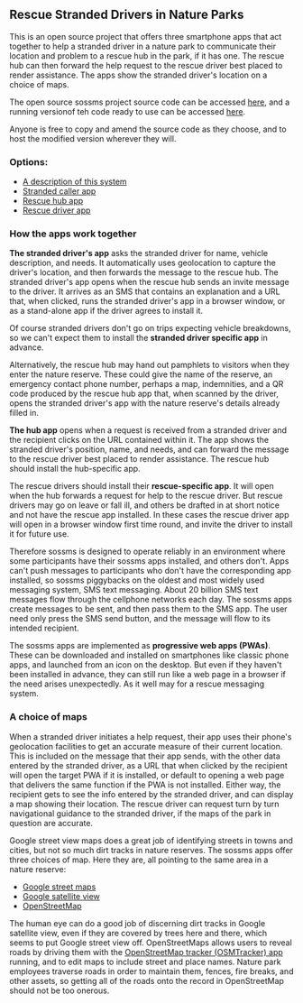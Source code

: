 <h2>Rescue Stranded Drivers in Nature Parks</h2>

<p>This is an open source project that offers three smartphone apps that act together to help a stranded driver in a nature park to
communicate their location and problem to a rescue hub in the park, if it has one.  The rescue hub can then forward the help request
to the rescue driver best placed to render assistance.  The apps show the stranded driver's location on a choice of maps.</p>

<p>The open source sossms project source code can be accessed <a href="https://github.com/tijaska/sossms">here</a>, and a running versionof teh code ready to use can be accessed <a href="https://tijaska.github.io/sossms/">here</a>.</p>

<p>Anyone is free to copy and amend the source code as they choose, and to host the modified version wherever they will.</p>

<h3>Options:</h3>

<ul>
  <li><a href="web/index.html">A description of this system</a></li>
  <li><a href="web/caller/">Stranded caller app</a></li>
  <li><a href="web/hub/">Rescue hub app</a></li>
  <li><a href="web/rescue/">Rescue driver app</a></li>
</ul>

<h3>How the apps work together</h3>

<p><strong>The stranded driver's app</strong> asks the stranded driver for name, vehicle description, and needs.  It automatically uses
geolocation to capture the driver's location, and then forwards the message to the rescue hub. The stranded driver's app opens when the
rescue hub sends an invite message to the driver. It arrives as an SMS that contains an explanation and a URL that, when clicked, runs
the stranded driver's app in a browser window, or as a stand-alone app if the driver agrees to install it.</p>

<p>Of course stranded drivers don't go on trips expecting vehicle breakdowns, so we can't expect them to install the
<strong>stranded driver specific app</strong> in advance.</p>

<p>Alternatively, the rescue hub may hand out pamphlets to visitors when they enter the nature reserve. These could give the name of the
reserve, an emergency contact phone number, perhaps a map, indemnities, and a QR code produced by the rescue hub app that, when scanned by
the driver, opens the stranded driver's app with the nature reserve's details already filled in.</p>

<p><strong>The hub app</strong> opens when a request is received from a stranded driver and the recipient clicks on the URL contained within it.
The app shows the stranded driver's position, name, and needs, and can forward the message to the rescue driver best placed to render
assistance. The rescue hub should install the hub-specific app.</p>

<p>The rescue drivers should install their <strong>rescue-specific app</strong>. It will open when the hub forwards a request for help
to the rescue driver. But rescue drivers may go on leave or fall ill, and others be drafted in at short notice and not have the rescue app
installed. In these cases the rescue driver app will open in a browser window first time round, and invite the driver to install it
for future use.</p>

<p>Therefore sossms is designed to operate reliably in an environment where some participants have their sossms apps installed, and
others don't. Apps can't push messages to participants who don't have the corresponding app installed, so sossms piggybacks on the
oldest and most widely used messaging system, SMS text messaging. About 20 billion SMS text messages flow through the cellphone networks
each day.  The sossms apps create messages to be sent, and then pass them to the SMS app. The user need only press the SMS send button,
and the message will flow to its intended recipient.</p>

<p>The sossms apps are implemented as <strong>progressive web apps (PWAs)</strong>. These can be downloaded and installed on smartphones
like classic phone apps, and launched from an icon on the desktop. But even if they haven't been installed in advance, they can still run
like a web page in a browser if the need arises unexpectedly. As it well may for a rescue messaging system.</p>

<h3>A choice of maps</h3>

<p>When a stranded driver initiates a help request, their app uses their phone's geolocation facilities to get an accurate measure of their
current location. This is included on the message that their app sends, with the other data entered by the stranded driver, as a URL that
when clicked by the recipient will open the target PWA if it is installed, or default to opening a web page that delivers the same function
if the PWA is not installed. Either way, the recipient gets to see the info entered by the stranded driver, and can display a map showing
their location. The rescue driver can request turn by turn navigational guidance to the stranded driver, if the maps of the park in question
are accurate.</p>

<p>Google street view maps does a great job of identifying streets in towns and cities, but not so much dirt tracks in nature reserves.
The sossms apps offer three choices of map. Here they are, all pointing to the same area in a nature reserve:</p>
 
<ul>
  <li><a href="https://www.google.com/maps/@-24.8084045,28.1284559,16z">Google street maps</a></li>
  <li><a href="https://www.google.com/maps/@-24.8084045,28.1284559,2112m/data=!3m1!1e3">Google satellite view</a></li>
  <li><a href="https://www.openstreetmap.org/#map=16/-24.8081/28.1292">OpenStreetMap</a></li>
</ul>

<p>The human eye can do a good job of discerning dirt tracks in Google satellite view, even if they are covered by trees here and there,
which seems to put Google street view off. OpenStreetMaps allows users to reveal roads by driving them with the
<a href="https://play.google.com/store/apps/details?id=net.osmtracker&hl=en_ZA&gl=US">OpenStreetMap tracker (OSMTracker) app</a> running,
and to edit maps to include street and place names. Nature park employees traverse roads in order to maintain them, fences, fire breaks,
and other assets, so getting all of the roads onto the record in OpenStreetMap should not be too onerous.</p>

